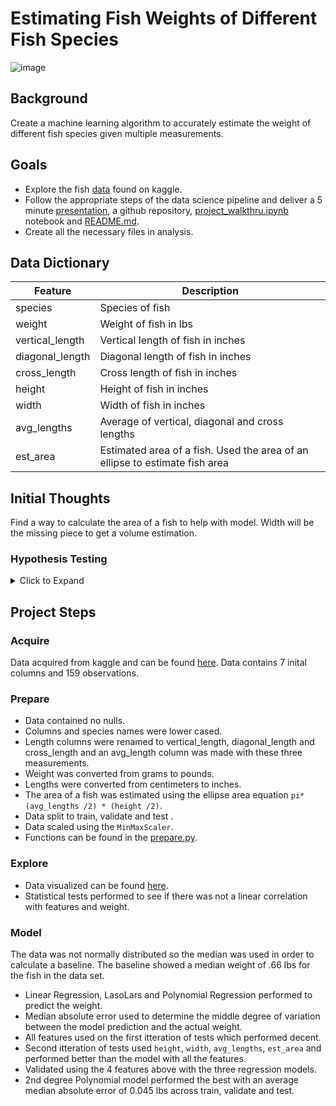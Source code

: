 # Estimating Fish Weights of Different Fish Species
![image](https://user-images.githubusercontent.com/62911364/101485182-6881b600-3920-11eb-8134-eca13f44da32.png)

## Background
Create a machine learning algorithm to accurately estimate the weight of different fish species given multiple measurements. 

## Goals
- Explore the fish [data](https://www.kaggle.com/akdagmelih/multiplelinear-regression-fish-weight-estimation/data) found on kaggle. 
- Follow the appropriate steps of the data science pipeline and deliver a 5 minute [presentation](https://www.canva.com/design/DAEPkmj_Jw8/lNjX0dpNmLdqQPXLfd7SEA/view?utm_content=DAEPkmj_Jw8&utm_campaign=designshare&utm_medium=link&utm_source=publishsharelink), a github repository, [project_walkthru.ipynb](https://github.com/george887/estimating_fish_weights/blob/master/project_walkthru.ipynb) notebook and [README.md](https://github.com/george887/estimating_fish_weights/blob/master/README.md).
- Create all the necessary files in analysis. 

## Data Dictionary
| Feature                 | Description                                                 |
|-------------------------|-------------------------------------------------------------|
| species                  | Species of fish                                            |
| weight                   | Weight of fish in lbs                                      |
| vertical_length          | Vertical length of fish in inches                          |
| diagonal_length          | Diagonal length of fish in inches                          |
| cross_length             | Cross length of fish in inches                             |
| height         | Height of fish in inches                                             |
| width                    | Width of fish in inches                                    |
| avg_lengths            | Average of vertical, diagonal and cross lengths              |
| est_area             | Estimated area of a fish. Used the area of an ellipse to estimate fish area |

## Initial Thoughts
Find a way to calculate the area of a fish to help with model. Width will be the missing piece to get a volume estimation. 
### Hypothesis Testing
<details>
  <summary> Click to Expand </summary>
  
> H<sub>0</sub>: There is not linear correlation between the height and weights of fish.

> H<sub>a</sub>: There is a linear correlation between height and weight of fish.
- Pearson Correlation Test
    - P-value less than alpha = .05 so we reject the null hypothesis

 H<sub>0</sub>: There is not linear correlation between the width and weights of fish.

> H<sub>a</sub>: There is a linear correlation between width and weight of fish.
- Pearson Correlation Test
    - P-value less than alpha = .05 so we reject the null hypothesis

 H<sub>0</sub>: There is not linear correlation between the average lengths and weights of fish.

> H<sub>a</sub>: There is a linear correlation between average lengths and weight of fish.
- Pearson Correlation Test
    - P-value less than alpha = .05 so we reject the null hypothesis

 H<sub>0</sub>: There is not linear correlation between the height and weights of fish.

> H<sub>a</sub>: There is a linear correlation between height and weight of fish.
- Pearson Correlation Test
    - P-value less than alpha = .05 so we reject the null hypothesis

</details>

## Project Steps
### Acquire 
Data acquired from kaggle and can be found [here](https://www.kaggle.com/akdagmelih/multiplelinear-regression-fish-weight-estimation/data). Data contains 7 inital columns and 159 observations.

### Prepare
- Data contained no nulls.
- Columns and species names were lower cased. 
- Length columns were renamed to vertical_length, diagonal_length and cross_length and an avg_length column was made with these three measurements. 
- Weight was converted from grams to pounds.
- Lengths were converted from centimeters to inches.
- The area of a fish was estimated using the ellipse area equation ```pi*(avg_lengths /2) * (height /2)```.
- Data split to train, validate and test .
- Data scaled using the ```MinMaxScaler```.
- Functions can be found in the [prepare.py](https://github.com/george887/estimating_fish_weights/blob/master/prepare.py).

### Explore
- Data visualized can be found [here](https://github.com/george887/estimating_fish_weights/blob/master/explore.ipynb).
- Statistical tests performed to see if there was not a linear correlation with features and weight. 

### Model
The data was not normally distributed so the median was used in order to calculate a baseline. The baseline showed a median weight of .66 lbs for the fish in the data set. 
- Linear Regression, LasoLars and Polynomial Regression performed to predict the weight.
- Median absolute error used to determine the middle degree of variation between the model prediction and the actual weight.
- All features used on the first itteration of tests which performed decent.
- Second itteration of tests used ```height```, ```width```, ```avg_lengths```, ```est_area``` and performed better than the model with all the features.
- Validated using the 4 features above with the three regression models.
- 2nd degree Polynomial model performed the best with an average median absolute error of 0.045 lbs across train, validate and test. 

